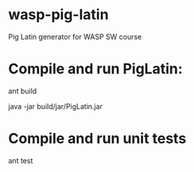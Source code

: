 # wasp-pig-latin
Pig Latin generator for WASP SW course

# Compile and run PigLatin:
ant build

java -jar build/jar/PigLatin.jar

# Compile and run unit tests
ant test
